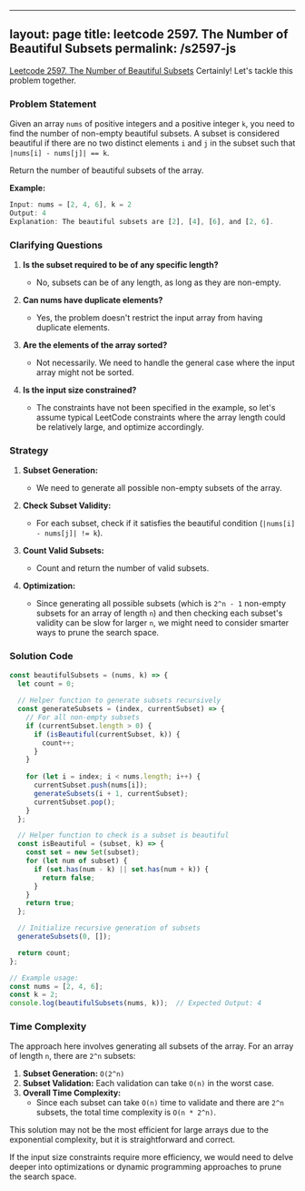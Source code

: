 
---
layout: page
title: leetcode 2597. The Number of Beautiful Subsets
permalink: /s2597-js
---
[Leetcode 2597. The Number of Beautiful Subsets](https://algoadvance.github.io/algoadvance/l2597)
Certainly! Let's tackle this problem together.

### Problem Statement

Given an array `nums` of positive integers and a positive integer `k`, you need to find the number of non-empty beautiful subsets. A subset is considered beautiful if there are no two distinct elements `i` and `j` in the subset such that `|nums[i] - nums[j]| == k`.

Return the number of beautiful subsets of the array.

**Example:**
```javascript
Input: nums = [2, 4, 6], k = 2
Output: 4
Explanation: The beautiful subsets are [2], [4], [6], and [2, 6].
```

### Clarifying Questions

1. **Is the subset required to be of any specific length?**
   - No, subsets can be of any length, as long as they are non-empty.

2. **Can nums have duplicate elements?**
   - Yes, the problem doesn't restrict the input array from having duplicate elements.

3. **Are the elements of the array sorted?**
   - Not necessarily. We need to handle the general case where the input array might not be sorted.

4. **Is the input size constrained?**
   - The constraints have not been specified in the example, so let's assume typical LeetCode constraints where the array length could be relatively large, and optimize accordingly.

### Strategy

1. **Subset Generation:** 
   - We need to generate all possible non-empty subsets of the array.
   
2. **Check Subset Validity:** 
   - For each subset, check if it satisfies the beautiful condition (`|nums[i] - nums[j]| != k`).
   
3. **Count Valid Subsets:** 
   - Count and return the number of valid subsets.

4. **Optimization:** 
   - Since generating all possible subsets (which is `2^n - 1` non-empty subsets for an array of length `n`) and then checking each subset's validity can be slow for larger `n`, we might need to consider smarter ways to prune the search space.

### Solution Code

```javascript
const beautifulSubsets = (nums, k) => {
  let count = 0;
  
  // Helper function to generate subsets recursively
  const generateSubsets = (index, currentSubset) => {
    // For all non-empty subsets
    if (currentSubset.length > 0) {
      if (isBeautiful(currentSubset, k)) {
        count++;
      }
    }
    
    for (let i = index; i < nums.length; i++) {
      currentSubset.push(nums[i]);
      generateSubsets(i + 1, currentSubset);
      currentSubset.pop();
    }
  };

  // Helper function to check is a subset is beautiful
  const isBeautiful = (subset, k) => {
    const set = new Set(subset);
    for (let num of subset) {
      if (set.has(num - k) || set.has(num + k)) {
        return false;
      }
    }
    return true;
  };

  // Initialize recursive generation of subsets
  generateSubsets(0, []);

  return count;
};

// Example usage:
const nums = [2, 4, 6];
const k = 2;
console.log(beautifulSubsets(nums, k));  // Expected Output: 4
```

### Time Complexity

The approach here involves generating all subsets of the array. For an array of length `n`, there are `2^n` subsets:

1. **Subset Generation:** `O(2^n)`
2. **Subset Validation:** Each validation can take `O(n)` in the worst case.
3. **Overall Time Complexity:** 
   - Since each subset can take `O(n)` time to validate and there are `2^n` subsets, the total time complexity is `O(n * 2^n)`.

This solution may not be the most efficient for large arrays due to the exponential complexity, but it is straightforward and correct.

If the input size constraints require more efficiency, we would need to delve deeper into optimizations or dynamic programming approaches to prune the search space.